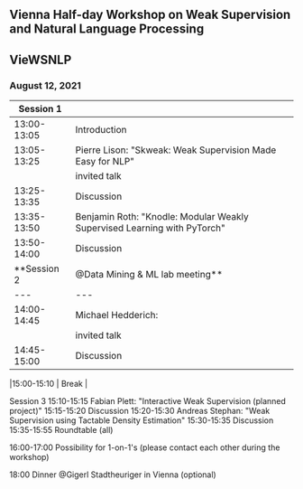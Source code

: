 ## Vienna Half-day Workshop on Weak Supervision and Natural Language Processing
## VieWSNLP
### August 12, 2021

|Session 1||
|---|---|
|13:00-13:05 | Introduction |
|13:05-13:25 | Pierre Lison: "Skweak: Weak Supervision Made Easy for NLP" |
| | invited talk |
|13:25-13:35 | Discussion  |
|13:35-13:50 | Benjamin Roth: "Knodle: Modular Weakly Supervised Learning with PyTorch"  |
|13:50-14:00 | Discussion  |
| **Session 2 | @Data Mining & ML lab meeting** |
|---|---|
|14:00-14:45 | Michael Hedderich:  |
| | invited talk |
|14:45-15:00 | Discussion |

|15:00-15:10 | Break |

Session 3
15:10-15:15 Fabian Plett: "Interactive Weak Supervision (planned project)"
15:15-15:20 Discussion
15:20-15:30 Andreas Stephan: "Weak Supervision using Tactable Density Estimation"
15:30-15:35 Discussion
15:35-15:55 Roundtable (all)

16:00-17:00 Possibility for 1-on-1's 
            (please contact each other during the workshop)

18:00 Dinner @Gigerl Stadtheuriger in Vienna (optional)
